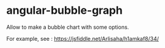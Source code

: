 # angular-bubble-graph
Allow to make a bubble chart with some options.

For example, see : https://jsfiddle.net/Arlisaha/h1amkaf8/34/
